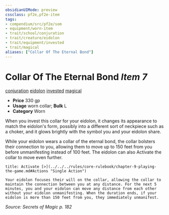 ```yaml
---
obsidianUIMode: preview
cssclass: pf2e,pf2e-item
tags:
- compendium/src/pf2e/som
- equipment/worn-item
- trait/school/conjuration
- trait/creature/eidolon
- trait/equipment/invested
- trait/magical
aliases: ["Collar Of The Eternal Bond"]
---
```

# Collar Of The Eternal Bond *Item 7*  
[conjuration](conjuration.md)  [eidolon](eidolon-som.md)  [invested](invested.md)  [magical](magical.md)  

- **Price** 330 gp
- **Usage** worn collar; **Bulk** L
- **Category** Worn

When you invest this collar for your eidolon, it changes its appearance to match the eidolon's form, possibly into a different sort of neckpiece such as a choker, and it glows brightly with the symbol you and your eidolon share.

While your eidolon wears a collar of the eternal bond, the collar bolsters their connection to you, allowing them to move up to 150 feet from you before unmanifesting instead of 100 feet. The eidolon can also Activate the collar to move even further.

```ad-embed-ability
title: Activate [>](../../../rules/core-rulebook/chapter-9-playing-the-game.md#Actions "Single Action")

Your eidolon focuses their will on the collar, allowing the collar to maintain the connection between you at any distance. For the next 5 minutes, you and your eidolon can move any distance from each other without your eidolon unmanifesting. When the duration ends, if your eidolon is more than 150 feet from you, they immediately unmanifest.
```

*Source: Secrets of Magic p. 182*
